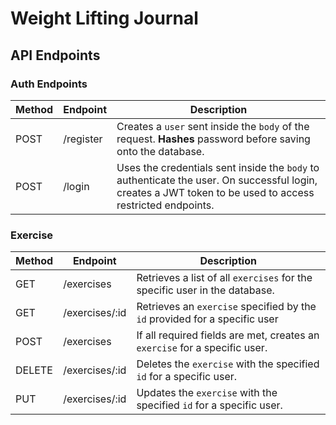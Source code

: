 # Weight Lifting Journal

## API Endpoints

### Auth Endpoints

| **Method** | **Endpoint** | **Description**                                                                                                                                           |
| ---------- | ------------ | --------------------------------------------------------------------------------------------------------------------------------------------------------- |
| POST       | /register    | Creates a `user` sent inside the `body` of the request. **Hashes** password before saving onto the database.                                              |
| POST       | /login       | Uses the credentials sent inside the `body` to authenticate the user. On successful login, creates a JWT token to be used to access restricted endpoints. |

### Exercise

| **Method** | **Endpoint**   | **Description**                                                            |
| ---------- | -------------- | -------------------------------------------------------------------------- |
| GET        | /exercises     | Retrieves a list of all `exercises` for the specific user in the database. |
| GET        | /exercises/:id | Retrieves an `exercise` specified by the `id` provided for a specific user |
| POST       | /exercises     | If all required fields are met, creates an `exercise` for a specific user. |
| DELETE     | /exercises/:id | Deletes the `exercise` with the specified `id` for a specific user.        |
| PUT        | /exercises/:id | Updates the `exercise` with the specified `id` for a specific user.        |
